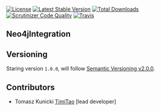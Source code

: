 [![License](https://poser.pugx.org/aggrego/neo4j-integration/license.svg)](https://packagist.org/packages/aggrego/neo4j-integration)
[![Latest Stable Version](https://poser.pugx.org/aggrego/neo4j-integration/v/stable.svg)](https://packagist.org/packages/aggrego/neo4j-integration)
[![Total Downloads](https://poser.pugx.org/aggrego/neo4j-integration/downloads.svg)](https://packagist.org/packages/aggrego/neo4j-integration)
[![Scrutinizer Code Quality](https://scrutinizer-ci.com/g/Aggrego/Neo4jIntegration/badges/quality-score.png?b=master)](https://scrutinizer-ci.com/g/Aggrego/Neo4jIntegration/?branch=master)
[![Travis](https://travis-ci.org/Aggrego/Neo4jIntegration.svg?branch=master)](https://travis-ci.org/Aggrego/Neo4jIntegration/builds)

## Neo4jIntegration



## Versioning
 
Staring version ``1.0.0``, will follow [Semantic Versioning v2.0.0](http://semver.org/spec/v2.0.0.html).

## Contributors

* Tomasz Kunicki [TimiTao](http://github.com/timiTao) [lead developer]